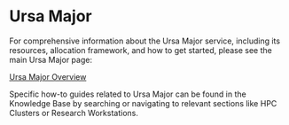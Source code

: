 # Ursa Major

For comprehensive information about the Ursa Major service, including its resources, allocation framework, and how to get started, please see the main Ursa Major page:

[Ursa Major Overview](/pages/ursa_major.md)

Specific how-to guides related to Ursa Major can be found in the Knowledge Base by searching or navigating to relevant sections like HPC Clusters or Research Workstations.

